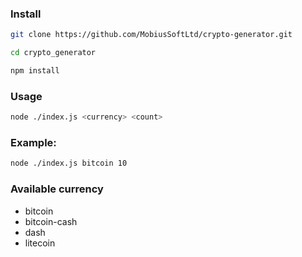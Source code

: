 ### Install

```bash
git clone https://github.com/MobiusSoftLtd/crypto-generator.git

cd crypto_generator

npm install

```

### Usage
```bash
node ./index.js <currency> <count>
```

### Example:
```bash
node ./index.js bitcoin 10
```

### Available currency

* bitcoin
* bitcoin-cash
* dash
* litecoin
